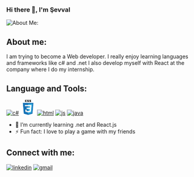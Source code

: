 ### Hi there 👋, I'm Şevval
![About Me:](https://miro.medium.com/max/1800/1*jB76MLZjiNhGSQQvxm7LSQ.gif)

## About me:
I am trying to become a Web developer. I really enjoy learning languages and frameworks like c# and .net
I also develop myself with React at the company where I do my internship.

## Language and Tools:
[<img src='https://iconape.com/wp-content/files/sh/51404/svg/c--4.svg' alt='c#' height='40'>](https://www.w3schools.com/cs/index.php)
[<img src='https://raw.githubusercontent.com/github/explore/6c6508f34230f0ac0d49e847a326429eefbfc030/topics/css/css.png' alt='css' height='40'>](https://www.w3schools.com/css/)
[<img src='https://cdn.icon-icons.com/icons2/2107/PNG/512/file_type_html_icon_130541.png' alt='html' height='40'>](https://www.w3schools.com/html/)
[<img src='https://cdn.iconscout.com/icon/free/png-256/javascript-2038874-1720087.png' alt='js' height='40'>](https://developer.mozilla.org/en-US/docs/Web/JavaScript)
[<img src='https://cdn.icon-icons.com/icons2/2415/PNG/512/java_original_wordmark_logo_icon_146459.png' alt='java' height='40'>](https://www.tutorialspoint.com/java/index.htm)


- 🌱 I’m currently learning .net and React.js
- ⚡ Fun fact: I love to play a game with my friends 

## Connect with me:
[<img src='https://upload.wikimedia.org/wikipedia/commons/c/ca/LinkedIn_logo_initials.png' alt='linkedin' height='40'>](https://www.linkedin.com/in/sevvalkolemen/) [<img src='https://upload.wikimedia.org/wikipedia/commons/thumb/7/7e/Gmail_icon_%282020%29.svg/512px-Gmail_icon_%282020%29.svg.png' alt='gmail' height='40'>](<seval.kolemen@gmail.com>)  

